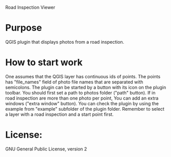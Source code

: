 Road Inspection Viewer

# Purpose
QGIS plugin that displays photos from a road inspection.

# How to start work
One assumes that the QGIS layer has continuous ids of points. The points has "file_names" field of photo file names
that are separated with semicolons. The plugin can be started by a button with its icon on the plugin toolbar.
You should first set a path to photos folder ("path" button).
If in road inspection are more than one photo per point, You can add an extra windows ("extra window" button).
You can check the plugin by using the example from "example" subfolder of the plugin folder.
Remember to select a layer with a road inspection and a start point first.
 
# License:
GNU General Public License, version 2

